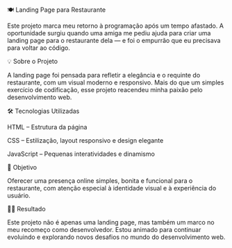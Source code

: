 🍽️ Landing Page para Restaurante

Este projeto marca meu retorno à programação após um tempo afastado. A oportunidade surgiu quando uma amiga me pediu ajuda para criar uma landing page para o restaurante dela — e foi o empurrão que eu precisava para voltar ao código.

💡 Sobre o Projeto

A landing page foi pensada para refletir a elegância e o requinte do restaurante, com um visual moderno e responsivo. Mais do que um simples exercício de codificação, esse projeto reacendeu minha paixão pelo desenvolvimento web.

🛠️ Tecnologias Utilizadas

HTML – Estrutura da página

CSS – Estilização, layout responsivo e design elegante

JavaScript – Pequenas interatividades e dinamismo

🎯 Objetivo

Oferecer uma presença online simples, bonita e funcional para o restaurante, com atenção especial à identidade visual e à experiência do usuário.

👨‍💻 Resultado

Este projeto não é apenas uma landing page, mas também um marco no meu recomeço como desenvolvedor. Estou animado para continuar evoluindo e explorando novos desafios no mundo do desenvolvimento web.